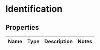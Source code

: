 
# Identification

## Properties
Name | Type | Description | Notes
------------ | ------------- | ------------- | -------------



